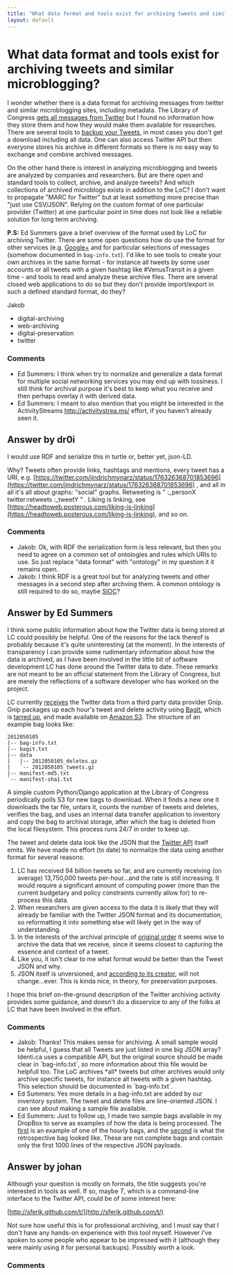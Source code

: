 ```yaml
---
title: "What data format and tools exist for archiving tweets and similar microblogging?"
layout: default
---
```

What data format and tools exist for archiving tweets and similar microblogging?
=====================
I wonder whether there is a data format for archiving messages from
twitter and similar microblogging sites, including metadata. The Library
of Congress [gets all messages from
Twitter](http://blogs.ukoln.ac.uk/jisc-bgdp/2011/06/03/update-on-the-loc-twitter-archive/)
but I found no information how they store them and how they would make
them available for researches. There are several tools to [backup your
Tweets](http://webapps.stackexchange.com/questions/657/how-can-i-backup-all-of-my-tweets),
in most cases you don't get a download including all data. One can also
access Twitter API but then everyone stores his archive in different
formats so there is no easy way to exchange and combine archived
messages.

On the other hand there is interest in analyzing microblogging and
tweets are analyzed by companies and researchers. But are there open and
standard tools to collect, archive, and analyze tweets? And which
collections of archived microblogs exists in addition to the LoC? I
don't want to propagate "MARC for Twitter" but at least something more
precise than "just use CSV/JSON". Relying on the custom format of one
particular provider (Twitter) at one particular point in time does not
look like a reliable solution for long term archiving.

**P.S:** Ed Summers gave a brief overview of the format used by LoC for
archiving Twitter. There are some open questions how do use the format
for other services (e.g.
[Google+](https://developers.google.com/+/api/latest/) and for
particular selections of messages (somehow documented in
`bag-info.txt`). I'd like to see tools to create your own archives in
the same format - for instance all tweets by some user accounts or all
tweets with a given hashtag like \#VenusTransit in a given time - and
tools to read and analyze these archive files. There are several closed
web applications to do so but they don't provide import/export in such a
defined standard format, do they?

Jakob

<ul class="tags"><li class="tag">digital-archiving</li><li class="tag">web-archiving</li><li class="tag">digital-preservation</li><li class="tag">twitter</li></ul>

### Comments ###
* Ed Summers: I think when try to normalize and generalize a data format for multiple
social networking services you may end up with lossiness. I still think
for archival purpose it's best to keep what you receive and then perhaps
overlay it with derived data.
* Ed Summers: I meant to also mention that you might be interested in the
ActivityStreams http://activitystrea.ms/ effort, if you haven't already
seen it.


Answer by dr0i
----------------
I would use RDF and serialize this in turtle or, better yet, json-LD.

Why? Tweets often provide links, hashtags and mentions, every tweet has
a URI, e.g.
[https://twitter.com/jindrichmynarz/status/176326368701853696](https://twitter.com/jindrichmynarz/status/176326368701853696)
, and all in all it's all about graphs: "social" graphs. Retweeting is "
:\_personX twitter:retweets :\_tweetY " . Liking is linking, see
[https://headtoweb.posterous.com/liking-is-linking](https://headtoweb.posterous.com/liking-is-linking),
and so on.

### Comments ###
* Jakob: Ok, with RDF the serialization form is less relevant, but then you need
to agree on a common set of ontologies and rules which URIs to use. So
just replace "data format" with "ontology" in my question it it remains
open.
* Jakob: I think RDF is a great tool but for analyzing tweets and other messages
in a second step after archving them. A common ontology is still
required to do so, maybe [SIOC](http://sioc-project.org/ontology)?

Answer by Ed Summers
----------------
I think some public information about how the Twitter data is being
stored at LC could possibly be helpful. One of the reasons for the lack
thereof is probably because it's quite uninteresting (at the moment). In
the interests of transparency I can provide some rudimentary information
about how the data is archived, as I have been involved in the little
bit of software development LC has done around the Twitter data to date.
These remarks are not meant to be an official statement from the Library
of Congress, but are merely the reflections of a software developer who
has worked on the project.

LC currently
[receives](http://blog.gnip.com/gnip-partners-libraryofcongress/) the
Twitter data from a third party data provider Gnip. Gnip packages up
each hour's tweet and delete activity using
[BagIt](http://en.wikipedia.org/wiki/BagIt), which is [tarred
up](http://en.wikipedia.org/wiki/Tar_%28file_format%29), and made
available on [Amazon S3](http://en.wikipedia.org/wiki/Amazon_S3). The
structure of an example bag looks like:

    2012050105
    |-- bag-info.txt
    |-- bagit.txt
    |-- data
    |   |-- 2012050105_deletes.gz
    |   `-- 2012050105_tweets.gz
    |-- manifest-md5.txt
    `-- manifest-sha1.txt

A simple custom Python/Django application at the Library of Congress
periodically polls S3 for new bags to download. When it finds a new one
it downloads the tar file, untars it, counts the number of tweets and
deletes, verifies the bag, and uses an internal data transfer
application to inventory and copy the bag to archival storage, after
which the bag is deleted from the local filesystem. This process runs
24/7 in order to keep up.

The tweet and delete data look like the JSON that the [Twitter
API](https://dev.twitter.com/docs/api/1/get/statuses/show/%3Aid) itself
emits. We have made no effort (to date) to normalize the data using
another format for several reasons:

1.  LC has received 94 billion tweets so far, and are currently
    receiving (on average) 13,750,000 tweets per-hour...and the rate is
    still increasing. It would require a significant amount of computing
    power (more than the current budgetary and policy constraints
    currently allow for) to re-process this data.
2.  When researchers are given access to the data it is likely that they
    will already be familiar with the Twitter JSON format and its
    documentation, so reformatting it into something else will likely
    get in the way of understanding.
3.  In the interests of the archival principle of [original
    order](http://www.archivists.org/glossary/term_details.asp?DefinitionKey=69)
    it seems wise to archive the data that we receive, since it seems
    closest to capturing the essence and context of a tweet.
4.  Like you, it isn't clear to me what format would be better than the
    Tweet JSON and why.
5.  JSON itself is unversioned, and [according to its
    creator](http://www.computer.org/portal/web/computingnow/computing-conversations/-/blogs/discovering-javascript-object-notation-with-douglas-crockford),
    will not change...ever. This is kinda nice, in theory, for
    preservation purposes.

I hope this brief on-the-ground description of the Twitter archiving
activity provides some guidance, and doesn't do a disservice to any of
the folks at LC that have been involved in the effort.

### Comments ###
* Jakob: Thanks! This makes sense for archiving. A small sample would be helpful,
I guess that all Tweets are just listed in one big JSON array? Identi.ca
uses a compatible API, but the original source should be made clear in
\`bag-info.txt\`, so more information about this file would be helpfull
too. The LoC archives \*all\* tweets but other archives would only
archive specific tweets, for instance all tweets with a given hashtag.
This selection should be documented in \`bag-info.txt\`.
* Ed Summers: Yes more details in a bag-info.txt are added by our inventory system.
The tweet and delete files are line-oriented JSON. I can see about
making a sample file available.
* Ed Summers: Just to follow up, I made two sample bags available in my DropBox to
serve as examples of how the data is being processed. The
[first](http://dl.dropbox.com/u/2797650/example-twitter-bags/2012012620.tar.gz)
is an example of one of the hourly bags, and the
[second](http://dl.dropbox.com/u/2797650/example-twitter-bags/backfile\_20060121\_20100116.tar.gz)
is what the retrospective bag looked like. These are not complete bags
and contain only the first 1000 lines of the respective JSON payloads.

Answer by johan
----------------
Although your question is mostly on formats, the title suggests you're
interested in tools as well. If so, maybe *T*, which is a command-line
interface to the Twitter API, could be of some interest here:

[http://sferik.github.com/t/](http://sferik.github.com/t/)

Not sure how useful this is for professional archiving, and I must say
that I don't have any hands-on experience with this tool myself. However
I've spoken to some people who appear to be impressed with it (although
they were mainly using it for personal backups). Possibly worth a look.

### Comments ###

